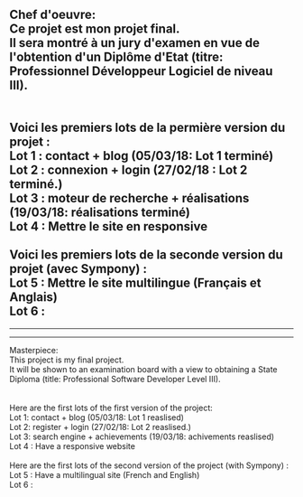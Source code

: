 Chef d'oeuvre:
<br>
Ce projet est mon projet final.<br>
Il sera montré à un jury d'examen en vue de l'obtention d'un Diplôme d'Etat (titre: Professionnel Développeur Logiciel de niveau III). <br>
<br>
<br>
Voici les premiers lots de la permière version du projet : <br>
Lot 1 : contact + blog (05/03/18: Lot 1 terminé)  <br>
Lot 2 : connexion + login (27/02/18 : Lot 2 terminé.) <br>
Lot 3 : moteur de recherche + réalisations (19/03/18: réalisations terminé) <br>
Lot 4 : Mettre le site en responsive <br>
<br>
Voici les premiers lots de la seconde version du projet (avec Sympony) : <br>
Lot 5 : Mettre le site multilingue (Français et Anglais) <br>
Lot 6 : 
---
---
---
Masterpiece:
<br>
This project is my final project. <br>
It will be shown to an examination board with a view to obtaining a State Diploma (title: Professional Software Developer Level III). <br>
<br>
<br>
Here are the first lots of the first version of the project: <br>
Lot 1: contact + blog (05/03/18: Lot 1 reaslised) <br>
Lot 2: register + login (27/02/18: Lot 2 reaslised.) <br>
Lot 3: search engine + achievements (19/03/18: achivements reaslised) <br>
Lot 4 : Have a responsive website <br>
<br>
Here are the first lots of the second version of the project (with Sympony) : <br>
Lot 5 : Have a multilingual site (French and English) <br>
Lot 6 : 
